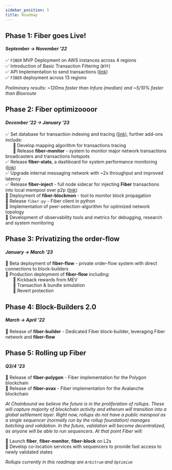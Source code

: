 ```yaml
---
sidebar_position: 5
title: Roadmap
---
```


## Phase 1: **Fiber** goes Live!  
#### _September -> November '22_

:white_check_mark: `FIBER` MVP Deployment on AWS instances across 4 regions  
:white_check_mark: Introduction of Basic Transaction Filtering (`BTF`)  
:white_check_mark: API Implementation to send transactions ([link](https://fiber.chainbound.io/docs/usage/api))  
:white_check_mark: `FIBER` deployment across 13 regions  


_Preliminary results: ~120ms faster than Infura (median) and ~5/10% faster than Bloxroute_
## Phase 2: **Fiber** optimizoooor
#### _December '22 -> January '23_  

:white_check_mark: Set database for transaction indexing and tracing ([link](/docs/usage/tracing)), further add-ons include:  
&nbsp;&nbsp;&nbsp;&nbsp;&nbsp;&nbsp;:black_square_button: Develop mapping algorithm for transactions tracing  
&nbsp;&nbsp;&nbsp;&nbsp;&nbsp;&nbsp;:black_square_button: Release **fiber-monitor** - system to monitor  major network transactions broadcasters and transactions hotspots  
:white_check_mark: Release **fiber-stats**, a dashboard for system performance monitoring ([link](http://fiber-stats.chainbound.io/d/h4zwdDK4z/fiber-stats?orgId=1&refresh=30s))  
:white_check_mark: Upgrade internal messaging network with ~2x throughput and improved latency  
:white_check_mark: Release **fiber-inject** - full node sidecar for injecting **Fiber** transactions into local mempool over p2p ([link](/docs/usage/fiber-inject))  
:black_square_button: Deployment of **fiber-blockmon** - tool to monitor block propagation  
:black_square_button: Release `fiber-py` - Fiber client in python  
:black_square_button: Implementation of peer-selection-algorithm for optimized network topology  
:black_square_button: Development of observability tools and metrics for debugging, research and system monitoring  

## Phase 3: Privatizing the order-flow
#### _January -> March '23_

:black_square_button: Beta deployment of **fiber-flow** - private order-flow system with direct connections to block-builders  
:black_square_button: Production deployment of **fiber-flow** including:  
&nbsp;&nbsp;&nbsp;&nbsp;&nbsp;&nbsp;:black_square_button: Kickback rewards from MEV  
&nbsp;&nbsp;&nbsp;&nbsp;&nbsp;&nbsp;:black_square_button: Transaction & bundle simulation  
&nbsp;&nbsp;&nbsp;&nbsp;&nbsp;&nbsp;:black_square_button: Revert protection  

## Phase 4: Block-Builders 2.0
#### _March -> April '22_
:black_square_button: Release of **fiber-builder** - Dedicated Fiber block-builder, leveraging Fiber network and **fiber-flow**

## Phase 5: Rolling up **Fiber**
#### _Q3/4 '23_
:black_square_button: Release of **fiber-polygon** - Fiber implementation for the Polygon blockchain  
:black_square_button: Release of **fiber-avax** - Fiber implementation for the Avalanche blockchain  


_At Chainbound we believe the future is in the proliferation of rollups. These will capture majority of blockchain activity and etherum will transition into a global settlement layer.
Right now, rollups do not have a public mempool as a single sequencer (normally run by the rollup foundation) manages batching and validation.
In the future, validation will become decentralized, as anyone will be able to run sequencers. At that point Fiber will:_   

:black_square_button: Launch **fiber**, **fiber-monitor**, **fiber-block** on L2s  
:black_square_button: Develop co-location services with sequencers to provide fast access to newly validated states  


_Rollups currently in this roadmap are `Arbitrum` and `Optimism`_
  